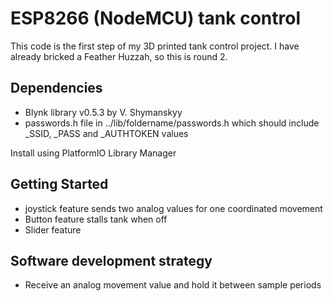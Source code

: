 # ESP8266 (NodeMCU) tank control

This code is the first step of my 3D printed tank control project. I have already bricked a Feather Huzzah, so this is round 2.

## Dependencies
- Blynk library v0.5.3 by V. Shymanskyy
- passwords.h file in ../lib/foldername/passwords.h which should include _SSID, _PASS and _AUTHTOKEN values

Install using PlatformIO Library Manager

## Getting Started
- joystick feature sends two analog values for one coordinated movement
- Button feature stalls tank when off
- Slider feature

## Software development strategy
- Receive an analog movement value and hold it between sample periods
